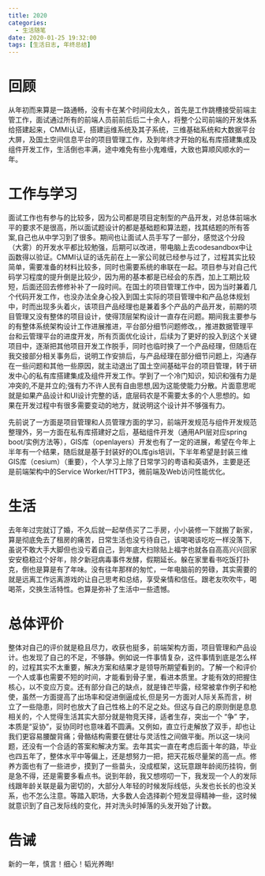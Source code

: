 ```yaml
---
title: 2020 
categories:
  - 生活随笔
date: 2020-01-25 19:32:00
tags: [生活日志, 年终总结]
---
```


# 回顾
从年初而来算是一路通畅，没有卡在某个时间段太久，首先是工作跳槽接受前端主管工作，面试通过所有的前端人员前前后后二十余人，将整个公司前端的开发体系给搭建起来，CMMI认证，搭建运维系统及其子系统，三维基础系统和大数据平台大屏，及国土空间信息平台的项目管理工作，及到年终才开始的私有库搭建集成及组件开发工作，生活倒也丰满，途中难免有些小鬼难缠，大致也算顺风顺水的一年。

# 工作与学习
面试工作也有参与的比较多，因为公司都是项目定制型的产品开发，对总体前端水平的要求不是很高，所以面试题设计的都是基础题和算法题，找其结题的所有答案,自己也从中学习到了很多。期间也让面试人员手写了一部分，感觉这个分段（大雾）的开发水平都比较勉强，后期可以改进，带电脑上去codesandbox中让函数得以验证。CMMI认证的话先前在上一家公司就已经参与过了，过程其实比较简单，需要准备的材料比较多，同时也需要系统的串联在一起。项目参与对自己代码学习程度的提升倒是比较少，因为用的基本都是已经会的东西，加上工期比较短，后面还回去修修补补了一段时间。在国土的项目管理工作中，因为当时兼着几个代码开发工作，也没办法全身心投入到国土实际的项目管理中和产品总体规划中，时而出现多头着火，该项目产品经理也是兼着多个产品的产品开发，前期的项目管理又没有整体的项目设计，使得顶层架构设计一直存在问题。期间我主要参与的有整体系统架构设计工作进展推进，平台部分细节问题修改。，推进数据管理平台和云管理平台的进度开发，所有页面优化设计，后续为了更好的投入到这个关键项目中，逐渐把其他项目开发工作脱手，同时也临时换了一个产品经理，但随后在我交接部分相关事务后，说明工作安排后，与产品经理在部分细节问题上，沟通存在一些问题和其他一些原因，就主动退出了国土空间基础平台的项目管理，转于研发中心的私有库搭建集成及组件开发工作。学到了一个冷门知识，知识和强有力是冲突的,不是并立的;强有力不许人民有自由思想,因为这能使能力分散。片面意思呢就是如果产品设计和UI设计完整的话，底层码农是不需要太多的个人思想的。如果在开发过程中有很多需要变动的地方，就说明这个设计并不够强有力。

先前说了一方面是项目管理和人员管理方面的学习，前端开发规范与组件开发规范整理外，另一方面在私有库搭建好之后，基础组件开发（通用API层对应spring boot/实例方法等），GIS库（openlayers）开发也有了一定的进展，希望在今年上半年有一个结果，随后就是基于封装好的OL库gis培训，下半年希望是封装三维GIS库（cesium）（重要），个人学习上除了日常学习的粤语和英语外，主要是还是前端架构中的Service Worker/HTTP3，微前端及Web访问性能优化。

# 生活
去年年过完就订了婚，不久后就一起举债买了二手房，小小装修一下就搬了新家，算是彻底免去了租房的痛苦，日常生活也没亏待自己，该喝喝该吃吃一样没落下,虽说不敢大手大脚但也没亏着自己，到年底大扫除贴上福字也就各自高高兴兴回家安安稳稳过个好年，除夕新冠病毒事件发酵，假期延长。躲在家里看书吃饭打扑克，倒也是算是有了年味。没有往年那样的匆忙，一年电脑前的劳碌，其实需要的就是远离工作远离游戏的让自己思考和总结，享受亲情和信任。跟老友吹吹牛，喝喝茶，交换生活特性。也算是弥补了生活中一些遗憾。


# 总体评价
整体对自己的评价就是稳且尽力，收获也挺多，前端架构方面，项目管理和产品设计。也发现了自己的不足，不够静。例如说一件事情复杂，这件事情到底是怎么样的，过程其实不太重要，解决方案和结果才是领导所期望看到的。了解一个和评价一个人或事也需要不短的时间，才能看到骨子里，看进本质里。才能有效的把握住核心，以不变应万变。还有部分自己的缺点，就是锋芒毕露，经常被拿作例子和枪使，虽然一方面提高了出场率和促进倒逼成长,但是另一方面对人际关系而言，树立了一些隐患，同时也放大了自己性格上的不足之处。但这与自己的原则倒是息息相关的，个人觉得生活其实大部分就是物竞天择，适者生存，突出一个 “争” 字，本质是“妥协”，妥协同时也意味着不圆满。又例如，直立行走解放了双手，却也让我们更容易腰酸背痛；骨骼结构需要在健壮与灵活性之间做平衡。所以这一块问题，还没有一个合适的答案和解决方案。去年其实一直在考虑后面十年的路，毕业也四五年了，整体水平中等偏上，还是想努力一把，把天花板尽量架的高一点。修养方面也有了一些进步，摸到了一些苗头，没成框架，这玩意跟年龄阅历挂钩，倒是急不得，还是需要多看点书。说到年龄，我又想唠叨一下，我发现一个人的发际线跟年龄关联是最为密切的，大部分人年轻的时候发际线低，头发也长长的也没关系，也不怎么注意。等踏入职场，大多数人会选择剃个短发显得精神一些，这时候就意识到了自己发际线的变化，并对洗头时掉落的头发开始了计数。

# 告诫
新的一年，慎言！细心！韬光养晦!    
